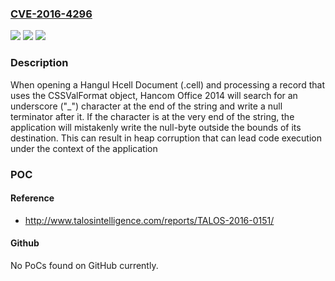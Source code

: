 ### [CVE-2016-4296](https://cve.mitre.org/cgi-bin/cvename.cgi?name=CVE-2016-4296)
![](https://img.shields.io/static/v1?label=Product&message=Hancom%20Office&color=blue)
![](https://img.shields.io/static/v1?label=Version&message=n%2Fa&color=blue)
![](https://img.shields.io/static/v1?label=Vulnerability&message=unspecified&color=brighgreen)

### Description

When opening a Hangul Hcell Document (.cell) and processing a record that uses the CSSValFormat object, Hancom Office 2014 will search for an underscore ("_") character at the end of the string and write a null terminator after it. If the character is at the very end of the string, the application will mistakenly write the null-byte outside the bounds of its destination. This can result in heap corruption that can lead code execution under the context of the application

### POC

#### Reference
- http://www.talosintelligence.com/reports/TALOS-2016-0151/

#### Github
No PoCs found on GitHub currently.

